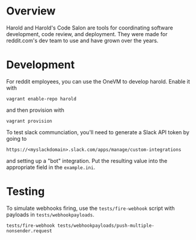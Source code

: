 # Overview

Harold and Harold's Code Salon are tools for coordinating software development,
code review, and deployment. They were made for reddit.com's dev team to use
and have grown over the years.

# Development

For reddit employees, you can use the OneVM to develop harold. Enable it with

    vagrant enable-repo harold

and then provision with

    vagrant provision

To test slack communciation, you'll need to generate a Slack API token by going
to

    https://<myslackdomain>.slack.com/apps/manage/custom-integrations

and setting up a "bot" integration. Put the resulting value into the
appropriate field in the `example.ini`.

# Testing

To simulate webhooks firing, use the `tests/fire-webhook` script with payloads
in `tests/webhookpayloads`.

    tests/fire-webhook tests/webhookpayloads/push-multiple-nonsender.request
